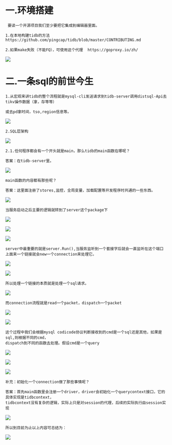 # 一.环境搭建
    
     要读一个开源项目我们至少要把它集成到编辑器里面。
     
    1.在本地构建tidb的方法 https://github.com/pingcap/tidb/blob/master/CONTRIBUTING.md
    
    2.如果make失败（不能FQ），可使用这个代理  https://goproxy.io/zh/
    
![](tidb1-1.png)

# 二.一条sql的前世今生

    1.从宏观来讲tidb的整个流程就是mysql-cli发送请求到tidb-server调用distsql-Api去tikv操作数据（拿，存等等）
    
    或去pd拿时间，tso,region信息等。
          
![](tidb-architecture.png)

    2.SQL层架构
    
![](tidb-sql-layer.png)

    2.1.任何程序都会有一个开头就是main，那么tidb的main函数在哪呢？
    
    答案：在tidb-server里。
    
![](tidb-main.png)
    
    main函数的内容都有那些呢？
    
    答案：这里面注册了stores,监控，全局变量，加载配置等开发程序时共通的一些东西。
    
![](tidb1.png)

    当服务启动之后主要的逻辑就转到了server这个package下
    
![](tidb2.png)   

![](tidb3.png)   

![](tidb-server.png)

    server中最重要的就是server.Run(),当服务监听到一个套接字后就会一直监听在这个端口上面来一个链接就会new一个connection来处理它。
    
![](tidb4.png)

![](tidb5.png)   

    所以处理一个链接的本质就是处理一个sql请求。
    
![](tidb7.png)   

    而connection流程就是read一个packet，dispatch一个packet
    
![](tidb8.png)

![](tidb9.png)   

    这个过程中我们会根据mysql codicode协议判断接收到的cmd是一个sql还是其他，如果是sql,则根据不同的cmd，
    dispatch到不同的函数去处理。假设cmd是一个query
    
![](tidb-cmd.png)   

![](tidb-cmd1.png)   

![](tidb15.png)   

    补充：初始化一个connection做了那些事情呢？
    
    答案：首先main函数里会注册一个driver，driver会初始化一个querycontext接口，它的具体实现是tidbcontext，
    tidbcontext没有复杂的逻辑，实际上只是对session的代理，后续的实际执行由session实现
    
![](tidbcontext.png)   

    所以到目前为止以上内容可总结为：
    
![](tidb16.png) 

    


    
    
    

